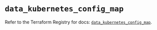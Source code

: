 # `data_kubernetes_config_map`

Refer to the Terraform Registry for docs: [`data_kubernetes_config_map`](https://registry.terraform.io/providers/hashicorp/kubernetes/2.37.1/docs/data-sources/config_map).
